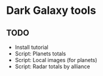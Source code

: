 # Dark Galaxy tools

## TODO
- Install tutorial
- Script: Planets totals
- Script: Local images (for planets)
- Script: Radar totals by alliance
